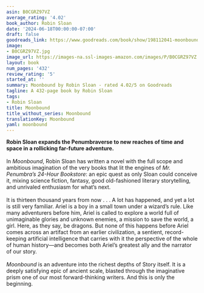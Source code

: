 ```yaml
---
asin: B0CGRZ97VZ
average_rating: '4.02'
book_author: Robin Sloan
date: '2024-06-18T00:00:00-07:00'
draft: false
goodreads_link: https://www.goodreads.com/book/show/198112041-moonbound
image:
- B0CGRZ97VZ.jpg
image_url: https://images-na.ssl-images-amazon.com/images/P/B0CGRZ97VZ.01._SCLZZZZZZZ.jpg
layout: book
num_pages: '432'
review_rating: '5'
started_at: ''
summary: Moonbound by Robin Sloan - rated 4.02/5 on Goodreads
tagline: A 432-page book by Robin Sloan
tags:
- Robin Sloan
title: Moonbound
title_without_series: Moonbound
translationKey: Moonbound
yaml: moonbound
---
```


<b>Robin Sloan expands the Penumbraverse to new reaches of time and space in a rollicking far-future adventure.</b><br /><br />In <i>Moonbound</i>, Robin Sloan has written a novel with the full scope and ambitious imagination of the very books that lit the engines of <i>Mr. Penumbra’s 24-Hour Bookstore</i>: an epic quest as only Sloan could conceive it, mixing science fiction, fantasy, good old-fashioned literary storytelling, and unrivaled enthusiasm for what’s next.<br /><br />It is thirteen thousand years from now . . . A lot has happened, and yet a lot is still very familiar. Ariel is a boy in a small town under a wizard’s rule. Like many adventurers before him, Ariel is called to explore a world full of unimaginable glories and unknown enemies, a mission to save the world, a girl. Here, as they say, be dragons. But none of this happens before Ariel comes across an artifact from an earlier civilization, a sentient, record-keeping artificial intelligence that carries with it the perspective of the whole of human history―and becomes both Ariel’s greatest ally and the narrator of our story.<br /><br /><i>Moonbound</i> is an adventure into the richest depths of Story itself. It is a deeply satisfying epic of ancient scale, blasted through the imaginative prism one of our most forward-thinking writers. And this is only the beginning.